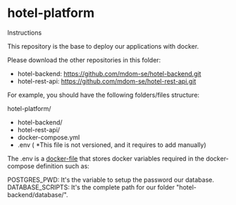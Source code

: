 # hotel-platform

Instructions

This repository is the base to deploy our applications with docker. 

Please download the other repositories in this folder:

* hotel-backend: https://github.com/mdom-se/hotel-backend.git
* hotel-rest-api: https://github.com/mdom-se/hotel-rest-api.git

For example, you should have the following folders/files structure:

hotel-platform/
- hotel-backend/  
- hotel-rest-api/  
- docker-compose.yml
- .env ( *This file is not versioned, and it requires to add manually)

The .env is a [docker-file](https://docs.docker.com/compose/environment-variables/env-file/) that stores docker variables required in the docker-compose definition such as:

POSTGRES_PWD: It's the variable to setup the password our database.  
DATABASE_SCRIPTS: It's the complete path for our folder "hotel-backend/database/". 

